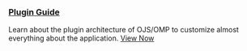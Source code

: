 
### <span class="fas fa-code"></span> [Plugin Guide](/dev/plugins/en/)

Learn about the plugin architecture of OJS/OMP to customize almost everything about the application. [View Now](/dev/plugins/en/)
